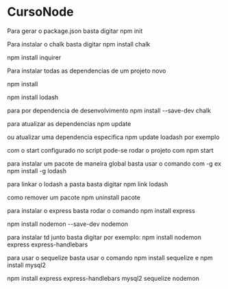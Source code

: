 # CursoNode

Para gerar o package.json basta digitar npm init

Para instalar o chalk basta digitar npm install chalk

 npm install inquirer

Para instalar todas as dependencias de um projeto novo

npm install

npm install lodash

para por dependencia de desenvolvimento
npm install --save-dev chalk

para atualizar as dependencias
npm update
 
ou atualizar uma dependencia especifica
npm update loadash por exemplo

com o start configurado no script pode-se rodar o projeto com 
npm start

para instalar um pacote de maneira global basta usar o comando com -g
ex npm install -g lodash

para linkar o lodash a pasta basta digitar
npm link lodash

como remover um pacote
npm uninstall pacote

para instalar o express basta rodar o comando npm install express

npm install nodemon --save-dev nodemon

para instalar td junto basta digitar por exemplo:
npm install nodemon express express-handlebars

para usar o sequelize basta usar o comando 
npm install sequelize e npm install mysql2

npm install express express-handlebars mysql2 sequelize nodemon